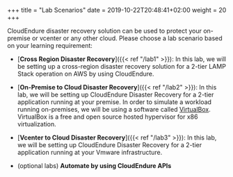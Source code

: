 +++
title = "Lab Scenarios"
date = 2019-10-22T20:48:41+02:00
weight = 20
+++

CloudEndure disaster recovery solution can be used to protect your on-premise or vcenter or any other cloud. Please choose a lab scenario based on your learning requirement:

- [**Cross Region Disaster Recovery**]({{< ref "/lab1" >}}):
 In this lab, we will be setting up a cross-region disaster recovery solution for a 2-tier LAMP Stack operation on AWS by using CloudEndure.

- [**On-Premise to Cloud Disaster Recovery**]({{< ref "/lab2" >}}): 
In this lab, we will be setting up CloudEndure Disaster Recovery for a 2-tier application running at your premise. In order to simulate a workload running on-premises, we will be using a software called <a href="https://www.virtualbox.org/"> VirtualBox</a>. VirtualBox is a free and open source hosted hypervisor for x86 virtualization. 

- [**Vcenter to Cloud Disaster Recovery**]({{< ref "/lab3" >}}): 
In this lab, we will be setting up CloudEndure Disaster Recovery for a 2-tier application running at your Vmware infrastructure.

- (optional labs) **Automate by using CloudEndure APIs**
